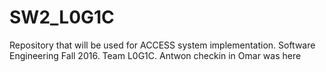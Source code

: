# SW2_L0G1C
Repository that will be used for ACCESS system implementation. Software Engineering Fall 2016. Team L0G1C.
Antwon checkin in
Omar was here
